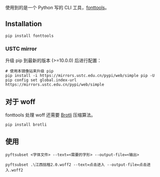 使用到的是一个 Python 写的 CLI 工具，[fonttools](https://github.com/fonttools/fonttools)。

## Installation

```
pip install fonttools
```

### USTC mirror

升级 pip 到最新的版本 (>=10.0.0) 后进行配置：

```
# 使用本镜像站来升级 pip
pip install -i https://mirrors.ustc.edu.cn/pypi/web/simple pip -U
pip config set global.index-url https://mirrors.ustc.edu.cn/pypi/web/simple
```

## 对于 woff

fonttools 处理 woff 还需要 [Brotli](https://github.com/google/brotli) 压缩算法。

```
pip install brotli
```

## 使用

```
pyftsubset <字体文件> --text=<需要的字形> --output-file=<输出>
```

```
pyftsubset .\江西拙楷2.0.woff2 --text=点击进入 --output-file=点击进入.woff2
```